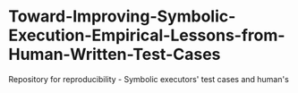 # Toward-Improving-Symbolic-Execution-Empirical-Lessons-from-Human-Written-Test-Cases
Repository for reproducibility - Symbolic executors' test cases and human's
